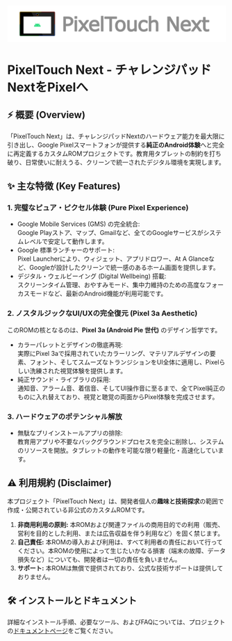 [![PixelTouch Next](https://raw.githubusercontent.com/kaepi2022/PixelTouch-Next/refs/heads/main/width_logo.png)](https://kaepi2022.github.io/PixelTouch/Next)

# **PixelTouch Next \- チャレンジパッドNextをPixelへ**

## **⚡ 概要 (Overview)**

「PixelTouch Next」は、チャレンジパッドNextのハードウェア能力を最大限に引き出し、Google Pixelスマートフォンが提供する**純正のAndroid体験**へと完全に再定義するカスタムROMプロジェクトです。教育用タブレットの制約を打ち破り、日常使いに耐えうる、クリーンで統一されたデジタル環境を実現します。

## **✨ 主な特徴 (Key Features)**

### **1\. 完璧なピュア・ピクセル体験 (Pure Pixel Experience)**

* Google Mobile Services (GMS) の完全統合:  
  Google Playストア、マップ、Gmailなど、全てのGoogleサービスがシステムレベルで安定して動作します。  
* Google 標準ランチャーのサポート:  
  Pixel Launcherにより、ウィジェット、アプリドロワー、At A Glanceなど、Googleが設計したクリーンで統一感のあるホーム画面を提供します。  
* デジタル・ウェルビーイング (Digital Wellbeing) 搭載:  
  スクリーンタイム管理、おやすみモード、集中力維持のための高度なフォーカスモードなど、最新のAndroid機能が利用可能です。

### **2\. ノスタルジックなUI/UXの完全復元 (Pixel 3a Aesthetic)**

このROMの核となるのは、**Pixel 3a (Android Pie 世代)** のデザイン哲学です。

* カラーパレットとデザインの徹底再現:  
  実際にPixel 3aで採用されていたカラーリング、マテリアルデザインの要素、フォント、そしてスムーズなトランジションをUI全体に適用し、Pixelらしい洗練された視覚体験を提供します。  
* 純正サウンド・ライブラリの採用:  
  通知音、アラーム音、着信音、そしてUI操作音に至るまで、全てPixel純正のものに入れ替えており、視覚と聴覚の両面からPixel体験を完成させます。

### **3\. ハードウェアのポテンシャル解放**

* 無駄なプリインストールアプリの排除:  
  教育用アプリや不要なバックグラウンドプロセスを完全に削除し、システムのリソースを開放。タブレットの動作を可能な限り軽量化・高速化しています。

## **⚠️ 利用規約 (Disclaimer)**

本プロジェクト「PixelTouch Next」は、開発者個人の**趣味と技術探求**の範囲で作成・公開されている非公式のカスタムROMです。

1. **非商用利用の原則:** 本ROMおよび関連ファイルの商用目的での利用（販売、営利を目的とした利用、または広告収益を伴う利用など）を固く禁じます。  
2. **自己責任:** 本ROMの導入および利用は、すべて利用者の責任において行ってください。本ROMの使用によって生じたいかなる損害（端末の故障、データ損失など）についても、開発者は一切の責任を負いません。  
3. **サポート:** 本ROMは無償で提供されており、公式な技術サポートは提供しておりません。

## **🛠️ インストールとドキュメント**

詳細なインストール手順、必要なツール、およびFAQについては、プロジェクトの[ドキュメントページ](https://kaepi2022.github.io/PixelTouch/Next)をご覧ください。
